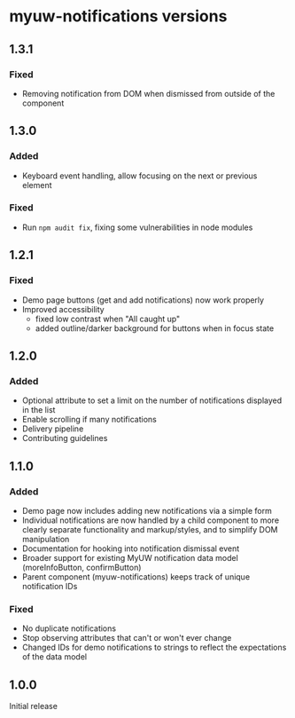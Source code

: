 # myuw-notifications versions

## 1.3.1

### Fixed
- Removing notification from DOM when dismissed from outside of the component

## 1.3.0

### Added
- Keyboard event handling, allow focusing on the next or previous element

### Fixed
- Run `npm audit fix`, fixing some vulnerabilities in node modules

## 1.2.1

### Fixed
- Demo page buttons (get and add notifications) now work properly
- Improved accessibility
  - fixed low contrast when "All caught up"
  - added outline/darker background for buttons when in focus state

## 1.2.0

### Added
- Optional attribute to set a limit on the number of notifications displayed in the list
- Enable scrolling if many notifications
- Delivery pipeline
- Contributing guidelines

## 1.1.0

### Added
- Demo page now includes adding new notifications via a simple form
- Individual notifications are now handled by a child component to more clearly separate functionality and markup/styles, and to simplify DOM manipulation
- Documentation for hooking into notification dismissal event
- Broader support for existing MyUW notification data model (moreInfoButton, confirmButton)
- Parent component (myuw-notifications) keeps track of unique notification IDs

### Fixed
- No duplicate notifications
- Stop observing attributes that can't or won't ever change
- Changed IDs for demo notifications to strings to reflect the expectations of the data model

## 1.0.0

Initial release
